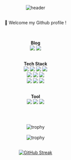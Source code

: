 <div align=center>

![header](https://capsule-render.vercel.app/api?type=wave&color=gradient&height=300&section=header&text=gyurili&fontSize=60)

<br>
👋 Welcome my Github profile !
<br><br><br>

**Blog**<br>
[<img src="https://img.shields.io/badge/Naver Blog-green? style=flat-square&logo=blogger&logoColor=white&link=https://blog.naver.com/it_gombi"/>](https://blog.naver.com/it_gombi)
[<img src="https://img.shields.io/badge/Velog-20C997? style=flat-square&logo=velog&logoColor=white&link=https://velog.io/@gyurili/posts"/>](https://velog.io/@gyurili/posts)
<br><br>

**Tech Stack**
<br>
<img src="https://img.shields.io/badge/Python-3766AB? style=flat-square&logo=Python&logoColor=white"/></a>
<img src="https://img.shields.io/badge/Java-007396? style=flat-square&logo=&logoColor=white"/></a>
<img src="https://img.shields.io/badge/C-A8B9CC? style=flat-square&logo=c&logoColor=white"/></a>
<img src="https://img.shields.io/badge/C++-00599C? style=flat-square&logo=cplusplus&logoColor=white"/></a><br>
<img src="https://img.shields.io/badge/HTML-E34F26? style=flat-square&logo=html5&logoColor=white"/></a>
<img src="https://img.shields.io/badge/CSS-1572B6? style=flat-square&logo=css3&logoColor=white"/></a>
<img src="https://img.shields.io/badge/JavaScript-F7DF1E? style=flat-square&logo=javascript&logoColor=white"/></a><br>
<img src="https://img.shields.io/badge/Django-092E20? style=flat-square&logo=django&logoColor=white"/></a>
<img src="https://img.shields.io/badge/DRF-092E20? style=flat-square&logo=django&logoColor=white"/></a>
<img src="https://img.shields.io/badge/SpringBoot-6DB33F? style=flat-square&logo=SpringBoot&logoColor=white"/></a>
<br><br>

**Tool**
<br>
<img src="https://img.shields.io/badge/Github-181717? style=flat-square&logo=github&logoColor=white"/></a>
<img src="https://img.shields.io/badge/Discord-5865F2? style=flat-square&logo=discord&logoColor=white"/></a>
<img src="https://img.shields.io/badge/Notion-000000? style=flat-square&logo=notion&logoColor=white"/></a>


<br><br>

![trophy](https://github-profile-trophy.vercel.app/?username=gyurili&column=3&margin-w=15&margin-h=15)<br><br>
![trophy](https://github-profile-trophy.vercel.app/?username=gyurili&theme=flat&column=7)<br><br>

[![GitHub Streak](https://streak-stats.demolab.com?user=gyurili&theme=transparent&date_format=%5BY.%5Dn.j&mode=weekly)](https://git.io/streak-stats)

</div>
